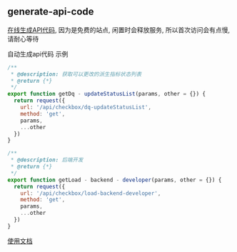 ## generate-api-code

[在线生成API代码](https://generate-api-code.onrender.com), 因为是免费的站点, 闲置时会释放服务, 所以首次访问会有点慢, 请耐心等待

自动生成api代码 示例

```js
/**
 * @description: 获取可以更改的派生指标状态列表
 * @return {*}
 */
export function getDq - updateStatusList(params, other = {}) {
  return request({
    url: '/api/checkbox/dq-updateStatusList',
    method: 'get',
    params,
    ...other
  })
}

/**
 * @description: 后端开发
 * @return {*}
 */
export function getLoad - backend - developer(params, other = {}) {
  return request({
    url: '/api/checkbox/load-backend-developer',
    method: 'get',
    params,
    ...other
  })
}
```

[使用文档](https://juejin.cn/spost/7293124262352224256)
